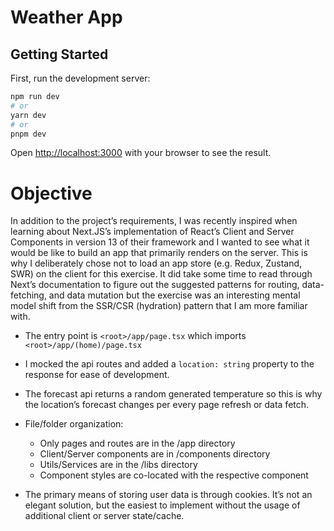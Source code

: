 # Weather App

## Getting Started

First, run the development server:

```bash
npm run dev
# or
yarn dev
# or
pnpm dev
```

Open [http://localhost:3000](http://localhost:3000) with your browser to see the result.

# Objective

In addition to the project’s requirements, I was recently inspired when learning about Next.JS’s implementation of React’s Client and Server Components in version 13 of their framework and I wanted to see what it would be like to build an app that primarily renders on the server. This is why I deliberately chose not to load an app store (e.g. Redux, Zustand, SWR) on the client for this exercise. It did take some time to read through Next’s documentation to figure out the suggested patterns for routing, data-fetching, and data mutation but the exercise was an interesting mental model shift from the SSR/CSR (hydration) pattern that I am more familiar with.

- The entry point is `<root>/app/page.tsx` which imports `<root>/app/(home)/page.tsx`

- I mocked the api routes and added a `location: string` property to the response for ease of development.

- The forecast api returns a random generated temperature so this is why the location’s forecast changes per every page refresh or data fetch.

- File/folder organization:

  - Only pages and routes are in the <root>/app directory
  - Client/Server components are in <root>/components directory
  - Utils/Services are in the <root>/libs directory
  - Component styles are co-located with the respective component

- The primary means of storing user data is through cookies. It’s not an elegant solution, but the easiest to implement without the usage of additional client or server state/cache.
